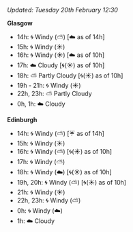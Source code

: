 *Updated: Tuesday 20th February 12:30*

**Glasgow**

* 14h: :cyclone: Windy (:partly_sunny:) [:cloud: as of 14h]
* 15h: :cyclone: Windy (:sunny:)
* 16h: :cyclone: Windy (:sunny:) [:cloud: as of 10h]
* 17h: :cloud: Cloudy [:cyclone:(:sunny:) as of 10h]
* 18h: :partly_sunny: Partly Cloudy [:cyclone:(:sunny:) as of 10h]
* 19h - 21h: :cyclone: Windy (:sunny:)
* 22h, 23h: :partly_sunny: Partly Cloudy
* 0h, 1h: :cloud: Cloudy

**Edinburgh**

* 14h: :cyclone: Windy (:partly_sunny:) [:umbrella: as of 14h]
* 15h: :cyclone: Windy (:sunny:)
* 16h: :cyclone: Windy (:partly_sunny:) [:cyclone:(:sunny:) as of 10h]
* 17h: :cyclone: Windy (:partly_sunny:)
* 18h: :cyclone: Windy (:cloud:) [:cyclone:(:sunny:) as of 10h]
* 19h, 20h: :cyclone: Windy (:partly_sunny:) [:cyclone:(:sunny:) as of 10h]
* 21h: :cyclone: Windy (:sunny:)
* 22h, 23h: :cyclone: Windy (:partly_sunny:)
* 0h: :cyclone: Windy (:cloud:)
* 1h: :cloud: Cloudy
